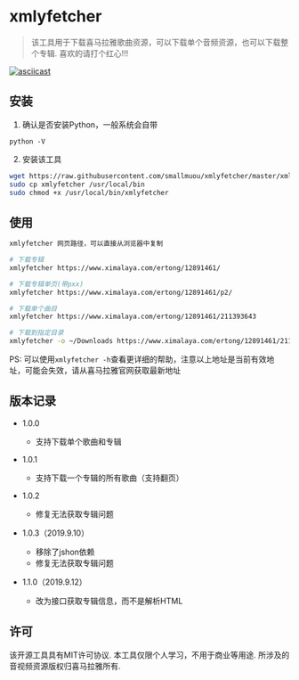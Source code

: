 # xmlyfetcher

> 该工具用于下载喜马拉雅歌曲资源，可以下载单个音频资源，也可以下载整个专辑. 喜欢的请打个红心!!!

[![asciicast](https://asciinema.org/a/4jz6NqQIeLZL7weqpZDQ17Wi6.png)](https://asciinema.org/a/4jz6NqQIeLZL7weqpZDQ17Wi6?autoplay=1)

## 安装
1. 确认是否安装Python，一般系统会自带

```
python -V
```

2. 安装该工具

```bash
wget https://raw.githubusercontent.com/smallmuou/xmlyfetcher/master/xmlyfetcher
sudo cp xmlyfetcher /usr/local/bin
sudo chmod +x /usr/local/bin/xmlyfetcher
```

## 使用

```bash
xmlyfetcher 网页路径，可以直接从浏览器中复制

# 下载专辑
xmlyfetcher https://www.ximalaya.com/ertong/12891461/

# 下载专辑单页(带pxx)
xmlyfetcher https://www.ximalaya.com/ertong/12891461/p2/

# 下载单个曲目
xmlyfetcher https://www.ximalaya.com/ertong/12891461/211393643

# 下载到指定目录
xmlyfetcher -o ~/Downloads https://www.ximalaya.com/ertong/12891461/211393643
```
PS: 可以使用`xmlyfetcher -h`查看更详细的帮助，注意以上地址是当前有效地址，可能会失效，请从喜马拉雅官网获取最新地址

## 版本记录
* 1.0.0

    - 支持下载单个歌曲和专辑

* 1.0.1

    - 支持下载一个专辑的所有歌曲（支持翻页）

* 1.0.2

    - 修复无法获取专辑问题

* 1.0.3（2019.9.10）

    - 移除了jshon依赖
    - 修复无法获取专辑问题

* 1.1.0（2019.9.12）
    - 改为接口获取专辑信息，而不是解析HTML

## 许可

该开源工具具有MIT许可协议. 本工具仅限个人学习，不用于商业等用途. 所涉及的音视频资源版权归喜马拉雅所有.